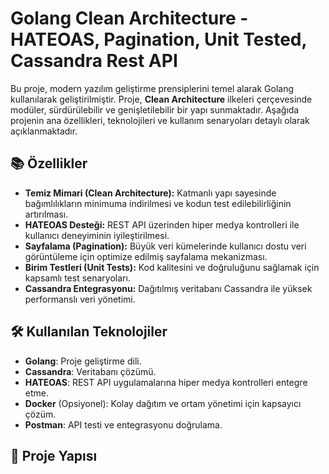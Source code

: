 # Golang Clean Architecture - HATEOAS, Pagination, Unit Tested, Cassandra Rest API

Bu proje, modern yazılım geliştirme prensiplerini temel alarak Golang kullanılarak geliştirilmiştir. Proje, **Clean Architecture** ilkeleri çerçevesinde modüler, sürdürülebilir ve genişletilebilir bir yapı sunmaktadır. Aşağıda projenin ana özellikleri, teknolojileri ve kullanım senaryoları detaylı olarak açıklanmaktadır.

## 📚 Özellikler

- **Temiz Mimari (Clean Architecture):** Katmanlı yapı sayesinde bağımlılıkların minimuma indirilmesi ve kodun test edilebilirliğinin artırılması.
- **HATEOAS Desteği:** REST API üzerinden hiper medya kontrolleri ile kullanıcı deneyiminin iyileştirilmesi.
- **Sayfalama (Pagination):** Büyük veri kümelerinde kullanıcı dostu veri görüntüleme için optimize edilmiş sayfalama mekanizması.
- **Birim Testleri (Unit Tests):** Kod kalitesini ve doğruluğunu sağlamak için kapsamlı test senaryoları.
- **Cassandra Entegrasyonu:** Dağıtılmış veritabanı Cassandra ile yüksek performanslı veri yönetimi.

## 🛠️ Kullanılan Teknolojiler

- **Golang**: Proje geliştirme dili.
- **Cassandra**: Veritabanı çözümü.
- **HATEOAS**: REST API uygulamalarına hiper medya kontrolleri entegre etme.
- **Docker** (Opsiyonel): Kolay dağıtım ve ortam yönetimi için kapsayıcı çözüm.
- **Postman**: API testi ve entegrasyonu doğrulama.

## 📂 Proje Yapısı

